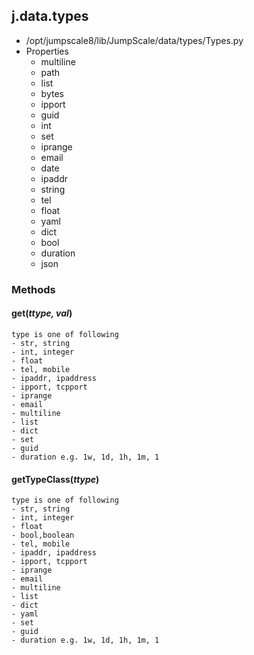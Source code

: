 <!-- toc -->
## j.data.types

- /opt/jumpscale8/lib/JumpScale/data/types/Types.py
- Properties
    - multiline
    - path
    - list
    - bytes
    - ipport
    - guid
    - int
    - set
    - iprange
    - email
    - date
    - ipaddr
    - string
    - tel
    - float
    - yaml
    - dict
    - bool
    - duration
    - json

### Methods

#### get(*ttype, val*) 

```
type is one of following
- str, string
- int, integer
- float
- tel, mobile
- ipaddr, ipaddress
- ipport, tcpport
- iprange
- email
- multiline
- list
- dict
- set
- guid
- duration e.g. 1w, 1d, 1h, 1m, 1

```

#### getTypeClass(*ttype*) 

```
type is one of following
- str, string
- int, integer
- float
- bool,boolean
- tel, mobile
- ipaddr, ipaddress
- ipport, tcpport
- iprange
- email
- multiline
- list
- dict
- yaml
- set
- guid
- duration e.g. 1w, 1d, 1h, 1m, 1

```

